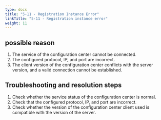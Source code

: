 ```yaml
---
type: docs
title: "5-11 - Registration Instance Error"
linkTitle: "5-11 - Registration instance error"
weight: 11
---
```


## possible reason

1. The service of the configuration center cannot be connected.
2. The configured protocol, IP, and port are incorrect.
3. The client version of the configuration center conflicts with the server version, and a valid connection cannot be established.

## Troubleshooting and resolution steps

1. Check whether the service status of the configuration center is normal.
2. Check that the configured protocol, IP, and port are incorrect.
3. Check whether the version of the configuration center client used is compatible with the version of the server.

<p style="margin-top: 3rem;"> </p>